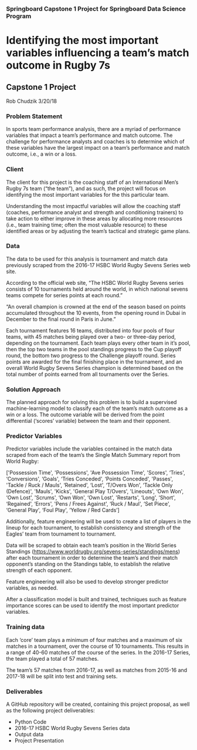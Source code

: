 ### Springboard Capstone 1 Project for Springboard Data Science Program


# Identifying the most important variables influencing a team’s match outcome in Rugby 7s
## Capstone 1 Project
Rob Chudzik
3/20/18

### Problem Statement

In sports team performance analysis, there are a myriad of performance variables that impact a team’s performance and match outcome. The challenge for performance analysts and coaches is to determine which of these variables have the largest impact on a team’s performance and match outcome, i.e., a win or a loss.  

### Client

The client for this project is the coaching staff of an International Men’s Rugby 7s team (“the team”), and as such, the project will focus on identifying the most important variables for the this particular team.  

Understanding the most impactful variables will allow the coaching staff (coaches, performance analyst and strength and conditioning trainers) to take action to either improve in these areas by allocating more resources (i.e., team training time; often the most valuable resource) to these identified areas or by adjusting the team’s tactical and strategic game plans.

### Data

The data to be used for this analysis is tournament and match data previously scraped from the 2016-17 HSBC World Rugby Sevens Series web site.

According to the official web site, “The HSBC World Rugby Sevens series consists of 10 tournaments held around the world, in which national sevens teams compete for series points at each round.”

“An overall champion is crowned at the end of the season based on points accumulated throughout the 10 events, from the opening round in Dubai in December to the final round in Paris in June.”

Each tournament features 16 teams, distributed into four pools of four teams, with 45 matches being played over a two- or three-day period, depending on the tournament. Each team plays every other team in it’s pool, then the top two teams in the pool standings progress to the Cup playoff round, the bottom two progress to the Challenge playoff round.  Series points are awarded for the final finishing place in the tournament, and an overall World Rugby Sevens Series champion is determined based on the total number of points earned from all tournaments over the Series.

### Solution Approach

The planned approach for solving this problem is to build a supervised machine-learning model to classify each of the team’s match outcome as a win or a loss.  The outcome variable will be derived from the point differential (‘scores’ variable) between the team and their opponent.

### Predictor Variables
Predictor variables include the variables contained in the match data scraped from each of the team’s the Single Match Summary report from World Rugby:

['Possession Time',
 'Possessions',
 'Ave Possession Time',
 'Scores',
 ‘Tries',
 ‘Conversions',
 ‘Goals',
 ‘Tries Conceded',
 ‘Points Conceded',
'Passes',
 'Tackle / Ruck / Mauls',
 ‘Retained',
 ‘Lost',
 ‘T/Overs Won',
 ‘Tackle Only (Defence)',
 'Mauls',
 'Kicks',
 'General Play T/Overs',
 'Lineouts',
 ‘Own Won',
 ‘Own Lost',
 'Scrums',
 ‘Own Won',
 ‘Own Lost',
 'Restarts',
 ‘Long',
 ‘Short',
 ‘Regained',
 ‘Errors',
 'Pens / Frees Against',
 ‘Ruck / Maul',
 ‘Set Piece',
 ‘General Play',
 ‘Foul Play',
 ‘Yellow / Red Cards’]

Additionally, feature engineering will be used to create a list of players in the lineup for each tournament, to establish consistency and strength of the Eagles’ team from tournament to tournament.  

Data will be scraped to obtain each team’s position in the World Series Standings (https://www.worldrugby.org/sevens-series/standings/mens) after each tournament in order to determine the team’s and their match opponent’s standing on the Standings table, to establish the relative strength of each opponent.

Feature engineering will also be used to develop stronger predictor variables, as needed.

After a classification model is built and trained, techniques such as feature importance scores can be used to identify the most important predictor variables.

### Training data
Each ‘core’ team plays a minimum of four matches and a maximum of six matches in a tournament, over the course of 10 tournaments.  This results in a range of 40-60 matches of the course of the series.  In the 2016-17 Series, the team played a total of 57 matches.

The team’s 57 matches from 2016-17, as well as matches from 2015-16 and 2017-18 will be split into test and training sets.

### Deliverables

A GitHub repository will be created, containing this project proposal, as well as the following project deliverables:

* Python Code
* 2016-17 HSBC World Rugby Sevens Series data
* Output data
* Project Presentation




